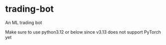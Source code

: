 # trading-bot
An ML trading bot

Make sure to use python3.12 or below since v3.13 does not support PyTorch yet
